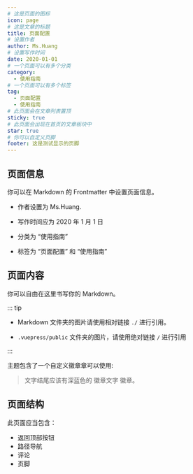 ```yaml
---
# 这是页面的图标
icon: page
# 这是文章的标题
title: 页面配置
# 设置作者
author: Ms.Huang
# 设置写作时间
date: 2020-01-01
# 一个页面可以有多个分类
category:
  - 使用指南
# 一个页面可以有多个标签
tag:
  - 页面配置
  - 使用指南
# 此页面会在文章列表置顶
sticky: true
# 此页面会出现在首页的文章板块中
star: true
# 你可以自定义页脚
footer: 这是测试显示的页脚
---
```


## 页面信息

你可以在 Markdown 的 Frontmatter 中设置页面信息。

- 作者设置为 Ms.Huang.

- 写作时间应为 2020 年 1 月 1 日

- 分类为 “使用指南”

- 标签为 “页面配置” 和 “使用指南”
<!-- more -->
## 页面内容

你可以自由在这里书写你的 Markdown。

::: tip

- Markdown 文件夹的图片请使用相对链接 `./` 进行引用。

- `.vuepress/public` 文件夹的图片，请使用绝对链接 `/` 进行引用

:::

主题包含了一个自定义徽章章可以使用:

> 文字结尾应该有深蓝色的 徽章文字 徽章。 <Badge text="徽章文字" color="#242378" />

## 页面结构

此页面应当包含：

- 返回顶部按钮
- 路径导航
- 评论
- 页脚

